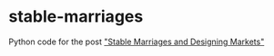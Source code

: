 stable-marriages
================

Python code for the post ["Stable Marriages and Designing Markets"](http://jeremykun.com/2014/04/02/stable-marriages-and-designing-markets/)
